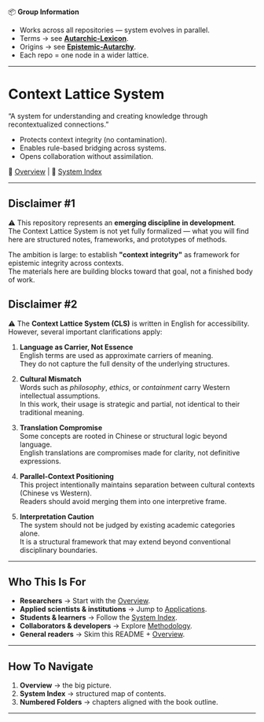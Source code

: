 📦 **Group Information**

- Works across all repositories — system evolves in parallel.  
- Terms → see **[Autarchic-Lexicon](../Autarchic-Lexicon)**.  
- Origins → see **[Epistemic-Autarchy](../Epistemic-Autarchy)**.  
- Each repo = one node in a wider lattice.  
---

# Context Lattice System

“A system for understanding and creating knowledge through recontextualized connections.”

- Protects context integrity (no contamination).  
- Enables rule-based bridging across systems.  
- Opens collaboration without assimilation.  

📘 [Overview](00_Overview.md) | 📑 [System Index](00_System%20Index.md)

---

## Disclaimer #1
 
⚠️ This repository represents an **emerging discipline in development**.  
The Context Lattice System is not yet fully formalized — what you will find here are structured notes, frameworks, and prototypes of methods.  

The ambition is large: to establish **"context integrity"** as framework for epistemic integrity across contexts.  
The materials here are building blocks toward that goal, not a finished body of work.  


## Disclaimer #2

⚠️ The **Context Lattice System (CLS)** is written in English for accessibility.  
However, several important clarifications apply:

1. **Language as Carrier, Not Essence**  
   English terms are used as approximate carriers of meaning.  
   They do not capture the full density of the underlying structures.

2. **Cultural Mismatch**  
   Words such as *philosophy*, *ethics*, or *containment* carry Western intellectual assumptions.  
   In this work, their usage is strategic and partial, not identical to their traditional meaning.

3. **Translation Compromise**  
   Some concepts are rooted in Chinese or structural logic beyond language.  
   English translations are compromises made for clarity, not definitive expressions.

4. **Parallel-Context Positioning**  
   This project intentionally maintains separation between cultural contexts (Chinese vs Western).  
   Readers should avoid merging them into one interpretive frame.

5. **Interpretation Caution**  
   The system should not be judged by existing academic categories alone.  
   It is a structural framework that may extend beyond conventional disciplinary boundaries.

---

## Who This Is For
- **Researchers** → Start with the [Overview](00-overview.md).  
- **Applied scientists & institutions** → Jump to [Applications](04-applications/).  
- **Students & learners** → Follow the [System Index](00-system-index.md).  
- **Collaborators & developers** → Explore [Methodology](03-methodology/).  
- **General readers** → Skim this README + [Overview](00-overview.md).  

---

## How To Navigate
1. **Overview** → the big picture.  
2. **System Index** → structured map of contents.  
3. **Numbered Folders** → chapters aligned with the book outline.  

---
